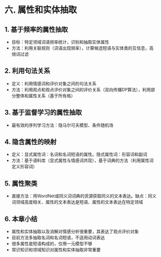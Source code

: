 # 六. 属性和实体抽取

## 1. 基于频率的属性抽取
- 目标：特定领域词语频率统计，识别和抽取实体属性
- 方法：利用关联规则（词语出现频率），计算候选短语与实体类的互信息，高频词过滤

## 2. 利用句法关系
- 定义：利用情感词和评价对象之间的句法关系
- 方法：利用观点和观点评价对象之间的评价关系（双向传播DP算法），利用部分整体和属性关系（基于所有格）

## 3. 基于监督学习的属性抽取
- 最有效的序列学习方法：隐马尔可夫模型、条件随机场

## 4. 隐含属性的映射
- 定义：显式属性词：名词和名词短语的属性。隐式属性词：形容词和副词
- 方法：基于语料库（显式属性与情感词共现），基于词典的方法（利用属性词定义形容词）

## 5. 属性聚类
- 直接方法：用WordNet或同义词词典的资源获取同义的文本表达。缺点：同义词领域高度相关、属性的文本表达是短语、属性的文本表达在特定领域

## 6. 本章小结
- 属性和实体抽取以及消解对情感分析很重要，其表达了观点评价对象
- 目前方法多抽取名词和名词短语，不适用动词表达
- 很多属性是短语构成的，仅用一元模型不够
- 常识知识和领域知识对属性和实体抽取非常重要